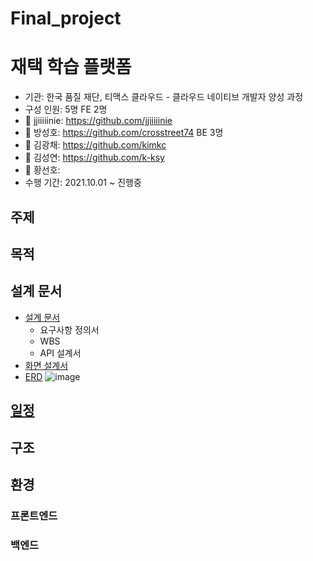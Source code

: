 # Final_project
# 재택 학습 플랫폼 
- 기관: 한국 품질 재단, 티맥스 클라우드 - 클라우드 네이티브 개발자 양성 과정
- 구성 인원: 5명
FE 2명
- :girl: jjiiiiinie: https://github.com/jjiiiiinie
- :boy: 방성호: https://github.com/crosstreet74
BE 3명
- :man: 김광채: https://github.com/kimkc
- :boy: 김성연: https://github.com/k-ksy
- :man: 황선호: 
- 수행 기간: 2021.10.01 ~ 진행중

## 주제


## 목적


## 설계 문서
- [설계 문서](https://docs.google.com/spreadsheets/d/1nXlVDl9FZ3lZM1hbazguvHupSsQA4Vqa2ZD5JIATBfw/edit?usp=sharing)
  - 요구사항 정의서
  - WBS
  - API 설계서
- [화면 설계서](https://docs.google.com/presentation/d/1v9jZN-RnLxU3hFlDITTAdjOBOzMNIoAIEV3mUk0_Rms/edit?usp=sharing)
- [ERD](https://www.erdcloud.com/d/sY8xqemYbdWvrKxSs)
![image](https://user-images.githubusercontent.com/42633180/135993085-b6beff8d-1ad4-47c0-8507-f20d8d52ab32.png)


## [일정](https://github.com/Tmax1grp/Final_project/milestones)


## 구조


## 환경
### 프론트엔드


### 백엔드


